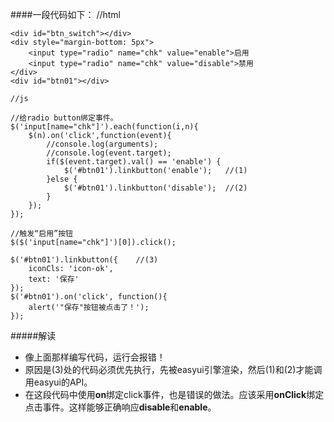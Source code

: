 
####一段代码如下：
	//html

    <div id="btn_switch"></div>
    <div style="margin-bottom: 5px">
        <input type="radio" name="chk" value="enable">启用
        <input type="radio" name="chk" value="disable">禁用
    </div>
    <div id="btn01"></div>

	//js
	
    //给radio button绑定事件。
    $('input[name="chk"]').each(function(i,n){
        $(n).on('click',function(event){
            //console.log(arguments);
            //console.log(event.target);
            if($(event.target).val() == 'enable') {
                $('#btn01').linkbutton('enable');	//(1)
            }else {
                $('#btn01').linkbutton('disable');	//(2)
            }
        });
    });

    //触发“启用”按钮
    $($('input[name="chk"]')[0]).click();

    $('#btn01').linkbutton({	//(3)
        iconCls: 'icon-ok',
        text: '保存'
    });
    $('#btn01').on('click', function(){
        alert('"保存"按钮被点击了！');
    });

#####解读
- 像上面那样编写代码，运行会报错！
- 原因是\(3\)处的代码必须优先执行，先被easyui引擎渲染，然后\(1\)和\(2\)才能调用easyui的API。
- 在这段代码中使用**on**绑定click事件，也是错误的做法。应该采用**onClick**绑定点击事件。这样能够正确响应**disable**和**enable**。
 

